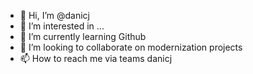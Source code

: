- 👋 Hi, I’m @danicj
- 👀 I’m interested in ...
- 🌱 I’m currently learning Github
- 💞️ I’m looking to collaborate on modernization projects
- 📫 How to reach me via teams danicj

<!---
danicjesus/danicjesus is a ✨ special ✨ repository because its `README.md` (this file) appears on your GitHub profile.
You can click the Preview link to take a look at your changes.
--->
